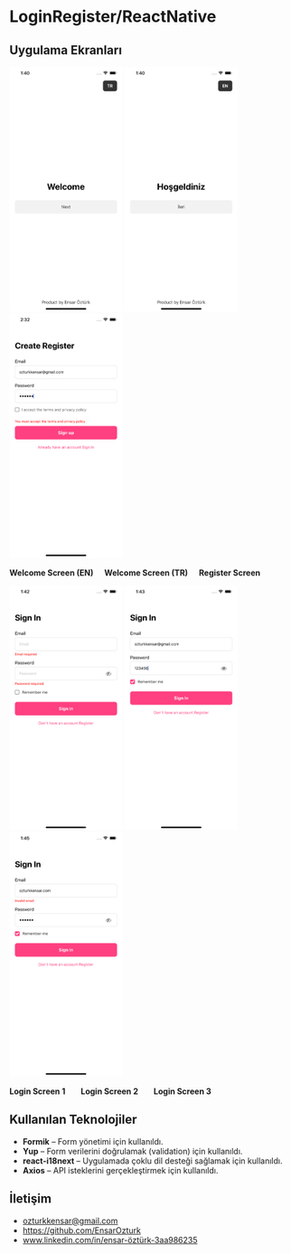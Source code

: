 
# LoginRegister/ReactNative

## Uygulama Ekranları

<p align="left">
  <img src="screenshots/Welcome_EN.png" alt="Welcome Screen (EN)" width="200"/>
  <img src="screenshots/Welcome_TR.png" alt="Welcome Screen (TR)" width="200"/>
  <img src="screenshots/Register.png" alt="Register Screen" width="200"/>
</p>
<p align="left">
  <b>Welcome Screen (EN)</b>&nbsp;&nbsp;&nbsp;&nbsp;
  <b>Welcome Screen (TR)</b>&nbsp;&nbsp;&nbsp;&nbsp;
  <b>Register Screen</b>
</p>
<p align="left">
  <img src="screenshots/Login1.png" alt="Login Screen 1" width="200"/>
  <img src="screenshots/Login2.png" alt="Login Screen 2" width="200"/>
  <img src="screenshots/Login3.png" alt="Login Screen 3" width="200"/>
</p>
<p align="left">
  <b>Login Screen 1</b>&nbsp;&nbsp;&nbsp;&nbsp;&nbsp;&nbsp;
  <b>Login Screen 2</b>&nbsp;&nbsp;&nbsp;&nbsp;&nbsp;&nbsp;
  <b>Login Screen 3</b>
</p>
 
## Kullanılan Teknolojiler

- **Formik** – Form yönetimi için kullanıldı.
- **Yup** – Form verilerini doğrulamak (validation) için kullanıldı.
- **react-i18next** – Uygulamada çoklu dil desteği sağlamak için kullanıldı.
- **Axios** – API isteklerini gerçekleştirmek için kullanıldı.

  
## İletişim
- ozturkkensar@gmail.com
- https://github.com/EnsarOzturk
- www.linkedin.com/in/ensar-öztürk-3aa986235


  
